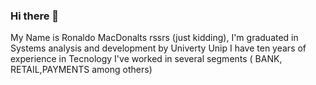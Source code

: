 ### Hi there 👋

My Name is Ronaldo MacDonalts rssrs (just kidding), I'm graduated in Systems analysis and development by Univerty Unip
I have ten years of experience in Tecnology I've worked in several segments ( BANK, RETAIL,PAYMENTS among others)


